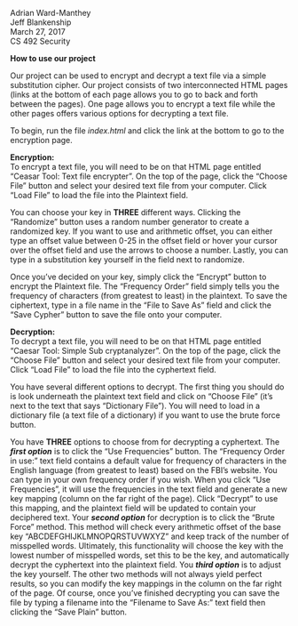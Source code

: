 Adrian Ward-Manthey <br>
Jeff Blankenship<br>
March 27, 2017<br>
CS 492 Security<br>

**How to use our project**

Our project can be used to encrypt and decrypt a text file via a simple substitution cipher. Our project consists of
two interconnected HTML pages (links at the bottom of each page allows you to go to back and forth between the
pages). One page allows you to encrypt a text file while the other pages offers various options for decrypting a text
file.

To begin, run the file _index.html_ and click the link at the bottom to go to the encryption page.

**Encryption:**<br>
To encrypt a text file, you will need to be on that HTML page entitled “Ceasar Tool: Text file encrypter”.
On the top of the page, click the “Choose File” button and select your desired text file from your computer. Click
“Load File” to load the file into the Plaintext field.

 You can choose your key in **THREE** different ways. Clicking the “Randomize” button uses a random
number generator to create a randomized key. If you want to use and arithmetic offset, you can either type an offset
value between 0-25 in the offset field or hover your cursor over the offset field and use the arrows to choose a
number. Lastly, you can type in a substitution key yourself in the field next to randomize.

Once you’ve decided on your key, simply click the “Encrypt” button to encrypt the Plaintext file. The
“Frequency Order” field simply tells you the frequency of characters (from greatest to least) in the plaintext. To
save the ciphertext, type in a file name in the “File to Save As” field and click the “Save Cypher” button to save the
file onto your computer.

**Decryption:**<br>
To decrypt a text file, you will need to be on that HTML page entitled “Caesar Tool: Simple Sub
cryptanalyzer”. On the top of the page, click the “Choose File” button and select your desired text file from your
computer. Click “Load File” to load the file into the cyphertext field.

You have several different options to decrypt. The first thing you should do is look underneath the
plaintext text field and click on “Choose File” (it’s next to the text that says “Dictionary File”). You will need to
load in a dictionary file (a text file of a dictionary) if you want to use the brute force button.

You have **THREE** options to choose from for decrypting a cyphertext. The **_first option_** is to click the “Use
Frequencies” button. The “Frequency Order in use:” text field contains a default value for frequency of characters
in the English language (from greatest to least) based on the FBI’s website. You can type in your own frequency
order if you wish. When you click “Use Frequencies”, it will use the frequencies in the text field and generate a new
key mapping (column on the far right of the page). Click “Decrypt” to use this mapping, and the plaintext field will
be updated to contain your deciphered text. Your **_second option_** for decryption is to click the “Brute Force” method.
This method will check every arithmetic offset of the base key “ABCDEFGHIJKLMNOPQRSTUVWXYZ” and
keep track of the number of misspelled words. Ultimately, this functionality will choose the key with the lowest
number of misspelled words, set this to be the key, and automatically decrypt the cyphertext into the plaintext field.
You **_third option_** is to adjust the key yourself. The other two methods will not always yield perfect results, so you
can modify the key mappings in the column on the far right of the page. Of course, once you’ve finished decrypting
you can save the file by typing a filename into the “Filename to Save As:” text field then clicking the “Save Plain”
button. 
